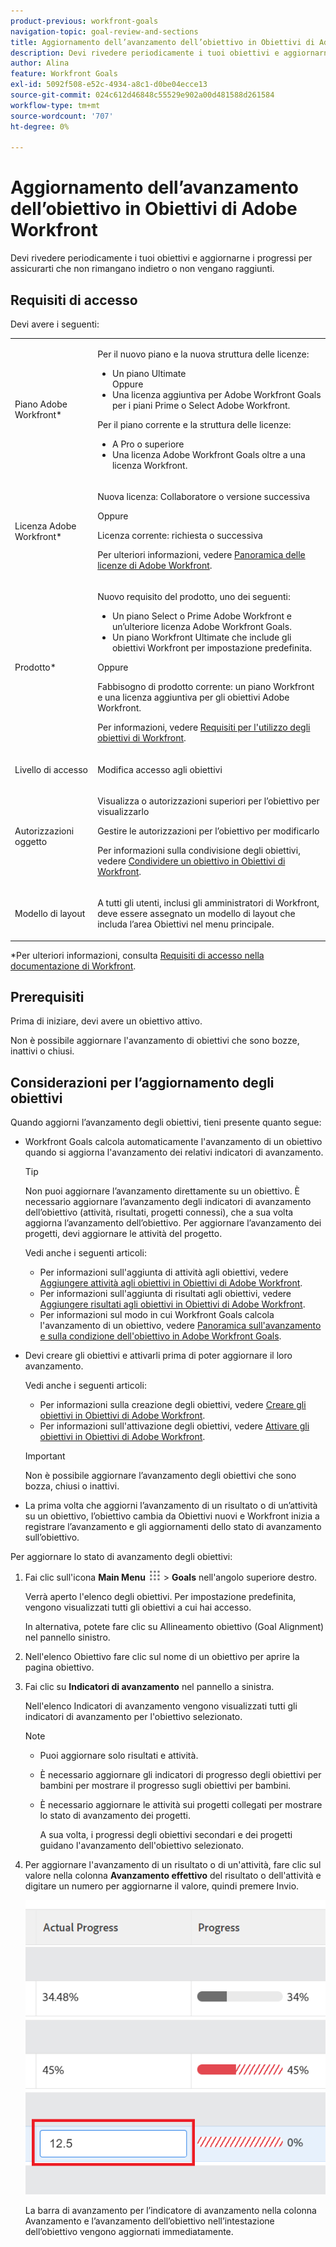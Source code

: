 ```yaml
---
product-previous: workfront-goals
navigation-topic: goal-review-and-sections
title: Aggiornamento dell’avanzamento dell’obiettivo in Obiettivi di Adobe Workfront
description: Devi rivedere periodicamente i tuoi obiettivi e aggiornarne i progressi per assicurarti che non rimangano indietro o non vengano raggiunti.
author: Alina
feature: Workfront Goals
exl-id: 5092f508-e52c-4934-a8c1-d0be04ecce13
source-git-commit: 024c612d46848c55529e902a00d481588d261584
workflow-type: tm+mt
source-wordcount: '707'
ht-degree: 0%

---
```


# Aggiornamento dell’avanzamento dell’obiettivo in Obiettivi di Adobe Workfront

Devi rivedere periodicamente i tuoi obiettivi e aggiornarne i progressi per assicurarti che non rimangano indietro o non vengano raggiunti.

<!--And: take this last sentence ^^ out when you update this for goal redesign production.-->

## Requisiti di accesso

Devi avere i seguenti:

<table style="table-layout:auto">
<col>
</col>
<col>
</col>
<tbody>
 <tr> 
   <td role="rowheader">Piano Adobe Workfront*</td> 
   <td> 
   <p>Per il nuovo piano e la nuova struttura delle licenze:
  <ul><li>Un piano Ultimate </li>
  Oppure
  <li>Una licenza aggiuntiva per Adobe Workfront Goals per i piani Prime o Select Adobe Workfront. </li></ul> </p>
<p>Per il piano corrente e la struttura delle licenze: 
<ul><li> A Pro o superiore </li>
  <li>Una licenza Adobe Workfront Goals oltre a una licenza Workfront.</li></ul></p>
   </td> 
  </tr>
 <tr>
 <td role="rowheader">Licenza Adobe Workfront*</td>
 <td>
 <p>Nuova licenza: Collaboratore o versione successiva</p>
 Oppure
 <p>Licenza corrente: richiesta o successiva</p> <p>Per ulteriori informazioni, vedere <a href="../../administration-and-setup/add-users/access-levels-and-object-permissions/wf-licenses.md" class="MCXref xref">Panoramica delle licenze di Adobe Workfront</a>.</p> </td>
 </tr>
 <tr>
 <td role="rowheader">Prodotto*</td>
 <td>
 <p> Nuovo requisito del prodotto, uno dei seguenti: </p>
<ul>
<li>Un piano Select o Prime Adobe Workfront e un’ulteriore licenza Adobe Workfront Goals.</li>
<li>Un piano Workfront Ultimate che include gli obiettivi Workfront per impostazione predefinita. </li></ul>
 <p>Oppure</p>
 <p>Fabbisogno di prodotto corrente: un piano Workfront e una licenza aggiuntiva per gli obiettivi Adobe Workfront. </p> <p>Per informazioni, vedere <a href="../../workfront-goals/goal-management/access-needed-for-wf-goals.md" class="MCXref xref">Requisiti per l'utilizzo degli obiettivi di Workfront</a>. </p> </td>
 </tr>
 <tr>
 <td role="rowheader">Livello di accesso</td>
 <td> <p>Modifica accesso agli obiettivi</p></td>
 </tr>
 <tr data-mc-conditions="">
 <td role="rowheader">Autorizzazioni oggetto</td>
 <td>
  <div>
  <p>Visualizza o autorizzazioni superiori per l’obiettivo per visualizzarlo</p>
  <p>Gestire le autorizzazioni per l’obiettivo per modificarlo</p>
  <p>Per informazioni sulla condivisione degli obiettivi, vedere <a href="../../workfront-goals/workfront-goals-settings/share-a-goal.md" class="MCXref xref">Condividere un obiettivo in Obiettivi di Workfront</a>. </p>
  </div> </td>
 </tr>
<tr>
   <td role="rowheader"><p>Modello di layout</p></td>
   <td> <p>A tutti gli utenti, inclusi gli amministratori di Workfront, deve essere assegnato un modello di layout che includa l’area Obiettivi nel menu principale. </p>  
</td>
  </tr>
</tbody>
</table>

*Per ulteriori informazioni, consulta [Requisiti di accesso nella documentazione di Workfront](/help/quicksilver/administration-and-setup/add-users/access-levels-and-object-permissions/access-level-requirements-in-documentation.md).

## Prerequisiti

Prima di iniziare, devi avere un obiettivo attivo.

Non è possibile aggiornare l&#39;avanzamento di obiettivi che sono bozze, inattivi o chiusi.

## Considerazioni per l’aggiornamento degli obiettivi

Quando aggiorni l’avanzamento degli obiettivi, tieni presente quanto segue:

* Workfront Goals calcola automaticamente l&#39;avanzamento di un obiettivo quando si aggiorna l&#39;avanzamento dei relativi indicatori di avanzamento.

  >[!TIP]
  >
  >Non puoi aggiornare l’avanzamento direttamente su un obiettivo. È necessario aggiornare l’avanzamento degli indicatori di avanzamento dell’obiettivo (attività, risultati, progetti connessi), che a sua volta aggiorna l’avanzamento dell’obiettivo. Per aggiornare l’avanzamento dei progetti, devi aggiornare le attività del progetto.

  Vedi anche i seguenti articoli:

   * Per informazioni sull&#39;aggiunta di attività agli obiettivi, vedere [Aggiungere attività agli obiettivi in Obiettivi di Adobe Workfront](../../workfront-goals/results-and-activities/add-activities-to-goals.md).
   * Per informazioni sull&#39;aggiunta di risultati agli obiettivi, vedere [Aggiungere risultati agli obiettivi in Obiettivi di Adobe Workfront](../../workfront-goals/results-and-activities/add-results-to-goals.md).
   * Per informazioni sul modo in cui Workfront Goals calcola l&#39;avanzamento di un obiettivo, vedere [Panoramica sull&#39;avanzamento e sulla condizione dell&#39;obiettivo in Adobe Workfront Goals](../../workfront-goals/goal-management/calculate-goal-progress.md).

* Devi creare gli obiettivi e attivarli prima di poter aggiornare il loro avanzamento.

  Vedi anche i seguenti articoli:

   * Per informazioni sulla creazione degli obiettivi, vedere [Creare gli obiettivi in Obiettivi di Adobe Workfront](../../workfront-goals/goal-management/create-goals.md).
   * Per informazioni sull&#39;attivazione degli obiettivi, vedere [Attivare gli obiettivi in Obiettivi di Adobe Workfront](../../workfront-goals/goal-management/activate-goals.md).

  >[!IMPORTANT]
  >
  >Non è possibile aggiornare l’avanzamento degli obiettivi che sono bozza, chiusi o inattivi.

* La prima volta che aggiorni l’avanzamento di un risultato o di un’attività su un obiettivo, l’obiettivo cambia da Obiettivi nuovi e Workfront inizia a registrare l’avanzamento e gli aggiornamenti dello stato di avanzamento sull’obiettivo.

<!--

## Update goal progress by using Check-in in the Production environment

>[!IMPORTANT]
>
> <span class="preview"> The Check-in functionality has been removed from the Preview environment and will be removed from Workfront Goals with the 23.1 release. See the [Update goal progress in the Preview environment](#update-goal-progress-in-the-preview-environment) section in this article to update goal progress in Preview. </span>


You can check in on goals at the individual goal level, or you can check in on multiple goals from the Check-in section of Workfront Goals.

* [Update individual goals](#update-individual-goals) 
* [Update goals in the Check-in section](#update-goals-in-the-check-in-section)

### Update individual goals {#update-individual-goals}

When you check in on a goal at the goal level, you can update the progress of the results and activities that are assigned to you or other users.

For information about how to update additional information about results and activities, see [Edit results and activities in Adobe Workfront Goals](../../workfront-goals/results-and-activities/edit-results-and-activities.md).

1. Click the **Main Menu** icon ![](assets/main-menu-icon.png) > **Goals** in the upper-right corner.

   (!-- Add this when Shell is available to all: or (if available), click the **Main Menu** icon ![Main menu icon](../goal-review-and-workfront-goals-sections/assets/three-line-main-menu-icon.png) in the upper-left corner)
   --)

   This opens the Workfront Goals area.

   All goals display by default. 

1. (Optional) Click any of the following sections in the left panel to access a list of goals:

   * Goal Alignment 
   * Pulse 
   * Check-in

   Or

   From the Goal List, click the name of a goal to open the **Goal Details** panel on the right.

   >[!TIP]
   >
   >You must have Edit access to Goals in your Access Level to view the Check-in section or the Check in button.

1. Click **Check in**.

   ![](assets/check-in-link-inside-goal-details-highlighted-350x156.png)

   The progress of results and activities becomes editable.

1. Update the current progress on each of the results. Depending on what type of result you selected, you can do one of the following:

   * Update the quantity 
   * Update the currency amount
   * Update the percent complete

1. Update the percent complete on the Manual progress bar activity.

   >[!TIP]
   >
   >When you add projects as activities to your goals, you cannot manually update projects at the goal level. Workfront automatically updates project progress based on the project of their tasks. When the project percent complete updates in Workfront, the goal progress associated with the project also updates automatically.

1. Click **Back to Summary** to return to the Goal Details panel.

   Your goal progress updates as you update the results and activities of your goal. 

1. Click the **X icon** in the upper-right corner of the Goal Details panel to close it.

### Update goals in the Check-in section {#update-goals-in-the-check-in-section}

You can use the Check-in section to check in on goals when you want to quickly provide updates for several goals at the same time.

>[!TIP]
>
>You can access the Check-in section from any of the following sections:
>
>* Goal List 
>* Goal Alignment 
>* Pulse 
>

When you check in on a goal in the Check-in section, you can update the progress of the results and activities that are assigned only to you. You cannot update the progress of results and activities that are assigned to other users in this section.

1. Click the **Main Menu** icon ![](assets/main-menu-icon.png) > **Goals** in the upper-right corner.

   (!-- Add this when Shell is available to all: or (if available), click the **Main Menu** icon ![Main menu icon](../goal-review-and-workfront-goals-sections/assets/three-line-main-menu-icon.png) in the upper-left corner)
   --)

   This opens the Workfront Goals area and the Goal List section displays by default. 

1. Click Check-in in the left panel.

   Or

   (Conditional) If you are in the Goal List, Goal Alignment, or Pulse sections, click the **Check in** button in the upper-right of the screen. This opens the Check-in section.

   ![](assets/check-in-button-highlighted-350x102.png)

   Goals display in a list and results and activities are listed under each goal.

   ![](assets/check-in-page-with-show-all-aligned-goals-link-350x178.png)

1. (Optional) Click **Show all results**, **Show all activities**, or **Show all aligned goals** to the far right of the goal name to display all results, activities, and aligned goals of a goal whose progress you want to update.

   >[!CAUTION]
   >
   >You cannot directly update aligned goals, but you can update their results and activities.

1. Update the current progress on each of the results assigned to you. Depending on what type of result you selected, you can do one of the following:

   * Update the quantity 
   * Update the currency amount
   * Update the percent complete

   The result and the goal progress updated automatically and you receive a confirmation of your changes.

1. Update the percent complete on your Manual progress bar activity.

   >[!TIP]
   >
   >When you add projects as activities to your goals, you cannot manually update projects at the goal level. Workfront automatically updates project progress based on the project of their tasks. When the project percent complete updates in Workfront, the goal progress associated with the project also updates automatically.

   The activity and the goal progress updated automatically and you receive a confirmation of your changes.

1. (Optional) Add a comment for your goal, then click **Post** to save your comment.

-->

Per aggiornare lo stato di avanzamento degli obiettivi:

1. Fai clic sull&#39;icona **Main Menu** ![](assets/main-menu-icon.png) > **Goals** nell&#39;angolo superiore destro.

   <!-- Add this when Shell is available to all: or (if available), click the **Main Menu** icon ![Main menu icon](../goal-review-and-workfront-goals-sections/assets/three-line-main-menu-icon.png) in the upper-left corner)
   -->

   Verrà aperto l&#39;elenco degli obiettivi. Per impostazione predefinita, vengono visualizzati tutti gli obiettivi a cui hai accesso.

   In alternativa, potete fare clic su Allineamento obiettivo (Goal Alignment) nel pannello sinistro.

1. Nell&#39;elenco Obiettivo fare clic sul nome di un obiettivo per aprire la pagina obiettivo.
1. Fai clic su **Indicatori di avanzamento** nel pannello a sinistra.

   Nell&#39;elenco Indicatori di avanzamento vengono visualizzati tutti gli indicatori di avanzamento per l&#39;obiettivo selezionato.

   >[!NOTE]
   >
   >  * Puoi aggiornare solo risultati e attività.
   >  * È necessario aggiornare gli indicatori di progresso degli obiettivi per bambini per mostrare il progresso sugli obiettivi per bambini.
   >  * È necessario aggiornare le attività sui progetti collegati per mostrare lo stato di avanzamento dei progetti.
   >   
   >    A sua volta, i progressi degli obiettivi secondari e dei progetti guidano l&#39;avanzamento dell&#39;obiettivo selezionato.


1. Per aggiornare l&#39;avanzamento di un risultato o di un&#39;attività, fare clic sul valore nella colonna **Avanzamento effettivo** del risultato o dell&#39;attività e digitare un numero per aggiornarne il valore, quindi premere Invio.

   ![](assets/actual-progress-result-updating-highlighted-unshimmed.png)

   La barra di avanzamento per l’indicatore di avanzamento nella colonna Avanzamento e l’avanzamento dell’obiettivo nell’intestazione dell’obiettivo vengono aggiornati immediatamente.

